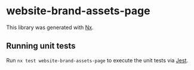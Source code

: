 # website-brand-assets-page

This library was generated with [Nx](https://nx.dev).

## Running unit tests

Run `nx test website-brand-assets-page` to execute the unit tests via [Jest](https://jestjs.io).
